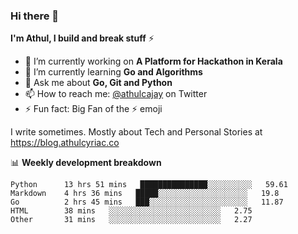 ### Hi there 👋

**I'm Athul, I build and break stuff** :zap:


- 🔭 I’m currently working on **A Platform for Hackathon in Kerala**
- 🌱 I’m currently learning **Go and Algorithms**
- 💬 Ask me about **Go, Git and Python**
- 📫 How to reach me: [@athulcajay](https://twitter.com/athulcajay) on Twitter
- ⚡ Fun fact: Big Fan of the :zap: emoji

I write sometimes. Mostly about Tech and Personal Stories at https://blog.athulcyriac.co

📊 **Weekly development breakdown**
<!--START_SECTION:waka-->
```text
Python      13 hrs 51 mins   ███████████████░░░░░░░░░░   59.61 
Markdown    4 hrs 36 mins   █████░░░░░░░░░░░░░░░░░░░░   19.8 
Go          2 hrs 45 mins   ███░░░░░░░░░░░░░░░░░░░░░░   11.87 
HTML        38 mins   ░░░░░░░░░░░░░░░░░░░░░░░░░   2.75 
Other       31 mins   ░░░░░░░░░░░░░░░░░░░░░░░░░   2.27
```
<!--END_SECTION:waka-->
